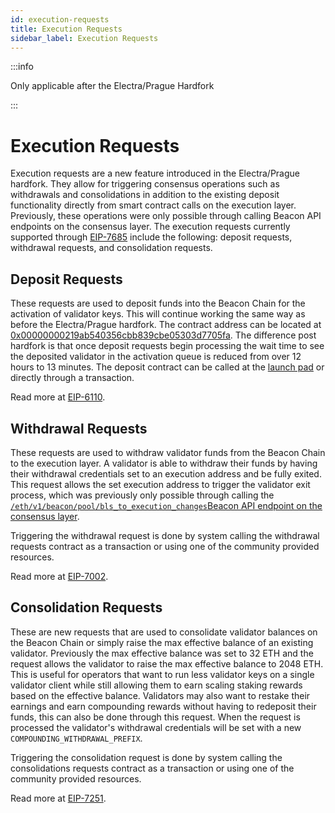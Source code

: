 ```yaml
---
id: execution-requests
title: Execution Requests
sidebar_label: Execution Requests
---
```


:::info

Only applicable after the Electra/Prague Hardfork

:::

# Execution Requests

Execution requests are a new feature introduced in the Electra/Prague hardfork. They allow for triggering consensus operations such as withdrawals and consolidations in addition to the existing deposit functionality directly from smart contract calls on the execution layer. Previously, these operations were only possible through calling Beacon API endpoints on the consensus layer. The execution requests currently supported through [EIP-7685](https://eips.ethereum.org/EIPS/eip-7685) include the following: deposit requests, withdrawal requests, and consolidation requests.

## Deposit Requests

These requests are used to deposit funds into the Beacon Chain for the activation of validator keys. This will continue working the same way as before the Electra/Prague hardfork. The contract address can be located at [0x00000000219ab540356cbb839cbe05303d7705fa](https://etherscan.io/address/0x00000000219ab540356cbb839cbe05303d7705fa#code). The difference post hardfork is that once deposit requests begin processing the wait time to see the deposited validator in the activation queue is reduced from over 12 hours to 13 minutes. The deposit contract can be called at the [launch pad](https://launchpad.ethereum.org/en/) or directly through a transaction. 

Read more at [EIP-6110](https://eips.ethereum.org/EIPS/eip-6110).

## Withdrawal Requests

These requests are used to withdraw validator funds from the Beacon Chain to the execution layer. A validator is able to withdraw their funds by having their withdrawal credentials set to an execution address and be fully exited. This request allows the set execution address to trigger the validator exit process, which was previously only possible through calling the [`/eth/v1/beacon/pool/bls_to_execution_changes`Beacon API endpoint on the consensus layer](https://ethereum.github.io/beacon-APIs/?urls.primaryName=dev#/Beacon/submitPoolBLSToExecutionChange). 

Triggering the withdrawal request is done by system calling the withdrawal requests contract as a transaction or using one of the community provided resources.

Read more at [EIP-7002](https://eips.ethereum.org/EIPS/eip-7002).

## Consolidation Requests

These are new requests that are used to consolidate validator balances on the Beacon Chain or simply raise the max effective balance of an existing validator. Previously the max effective balance was set to 32 ETH and the request allows the validator to raise the max effective balance to 2048 ETH. This is useful for operators that want to run less validator keys on a single validator client while still allowing them to earn scaling staking rewards based on the effective balance. Validators may also want to restake their earnings and earn compounding rewards without having to redeposit their funds, this can also be done through this request. When the request is processed the validator's withdrawal credentials will be set with a new `COMPOUNDING_WITHDRAWAL_PREFIX`.

Triggering the consolidation request is done by system calling the consolidations requests contract as a transaction or using one of the community provided resources.

Read more at [EIP-7251](https://eips.ethereum.org/EIPS/eip-7251).